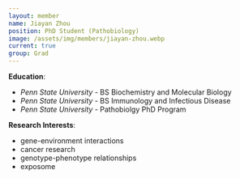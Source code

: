 ```yaml
---
layout: member
name: Jiayan Zhou
position: PhD Student (Pathobiology)
image: /assets/img/members/jiayan-zhou.webp
current: true
group: Grad
---
```


**Education**: 

  * *Penn State University* - BS Biochemistry and Molecular Biology
  * *Penn State University* - BS Immunology and Infectious Disease
  * *Penn State University* - Pathobiolgy PhD Program

**Research Interests**:

  * gene-environment interactions
  * cancer research
  * genotype-phenotype relationships
  * exposome
